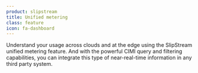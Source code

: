 ```yaml
---
product: slipstream
title: Unified metering
class: feature
icon: fa-dashboard
---
```


Understand your usage across clouds and at the edge using the SlipStream unified metering feature. And with the powerful CIMI query and filtering capabilities, you can integrate this type of near-real-time information in any third party system.
